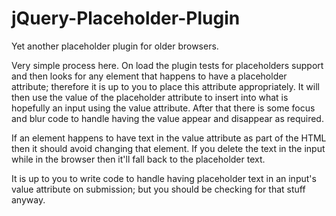 jQuery-Placeholder-Plugin
=========================

Yet another placeholder plugin for older browsers.

Very simple process here. On load the plugin tests for placeholders support and then looks for any element that happens to have a placeholder attribute; therefore it is up to you to place this attribute appropriately. It will then use the value of the placeholder attribute to insert into what is hopefully an input using the value attribute. After that there is some focus and blur code to handle having the value appear and disappear as required.

If an element happens to have text in the value attribute as part of the HTML then it should avoid changing that element. If you delete the text in the input while in the browser then it'll fall back to the placeholder text.

It is up to you to write code to handle having placeholder text in an input's value attribute on submission; but you should be checking for that stuff anyway.